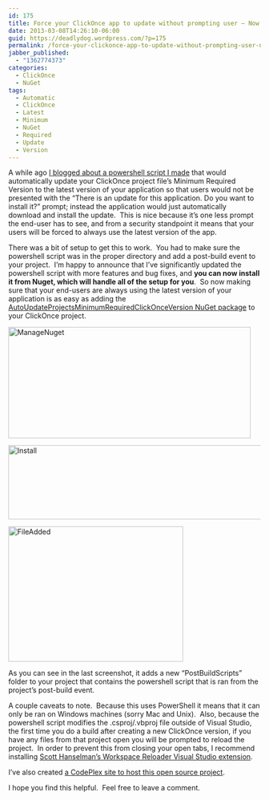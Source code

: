 ```yaml
---
id: 175
title: Force your ClickOnce app to update without prompting user – Now on NuGet!
date: 2013-03-08T14:26:10-06:00
guid: https://deadlydog.wordpress.com/?p=175
permalink: /force-your-clickonce-app-to-update-without-prompting-user-now-on-nuget/
jabber_published:
  - "1362774373"
categories:
  - ClickOnce
  - NuGet
tags:
  - Automatic
  - ClickOnce
  - Latest
  - Minimum
  - NuGet
  - Required
  - Update
  - Version
---
```

A while ago [I blogged about a powershell script I made](http://dans-blog.azurewebsites.net/?p=82) that would automatically update your ClickOnce project file’s Minimum Required Version to the latest version of your application so that users would not be presented with the “There is an update for this application. Do you want to install it?” prompt; instead the application would just automatically download and install the update.  This is nice because it’s one less prompt the end-user has to see, and from a security standpoint it means that your users will be forced to always use the latest version of the app.

There was a bit of setup to get this to work.  You had to make sure the powershell script was in the proper directory and add a post-build event to your project.  I’m happy to announce that I’ve significantly updated the powershell script with more features and bug fixes, and **you can now install it from Nuget, which will handle all of the setup for you**.  So now making sure that your end-users are always using the latest version of your application is as easy as adding the [AutoUpdateProjectsMinimumRequiredClickOnceVersion NuGet package](https://nuget.org/packages/AutoUpdateProjectsMinimumRequiredClickOnceVersion) to your ClickOnce project.

[<img style="background-image: none; padding-top: 0; padding-left: 0; display: inline; padding-right: 0; border-width: 0;" title="ManageNuget" alt="ManageNuget" src="http://dans-blog.azurewebsites.net/wp-content/uploads/2013/03/managenuget_thumb.png" width="484" height="222" border="0" />](http://dans-blog.azurewebsites.net/wp-content/uploads/2013/03/managenuget.png)

[<img style="background-image: none; padding-top: 0; padding-left: 0; display: inline; padding-right: 0; border-width: 0;" title="Install" alt="Install" src="http://dans-blog.azurewebsites.net/wp-content/uploads/2013/03/install_thumb.png" width="600" height="148" border="0" />](http://dans-blog.azurewebsites.net/wp-content/uploads/2013/03/install.png)

[<img style="background-image: none; padding-top: 0; padding-left: 0; display: inline; padding-right: 0; border-width: 0;" title="FileAdded" alt="FileAdded" src="http://dans-blog.azurewebsites.net/wp-content/uploads/2013/03/fileadded_thumb.png" width="349" height="270" border="0" />](http://dans-blog.azurewebsites.net/wp-content/uploads/2013/03/fileadded.png)

As you can see in the last screenshot, it adds a new “PostBuildScripts” folder to your project that contains the powershell script that is ran from the project’s post-build event.

A couple caveats to note.  Because this uses PowerShell it means that it can only be ran on Windows machines (sorry Mac and Unix).  Also, because the powershell script modifies the .csproj/.vbproj file outside of Visual Studio, the first time you do a build after creating a new ClickOnce version, if you have any files from that project open you will be prompted to reload the project.  In order to prevent this from closing your open tabs, I recommend installing [Scott Hanselman’s Workspace Reloader Visual Studio extension](http://visualstudiogallery.msdn.microsoft.com/6705affd-ca37-4445-9693-f3d680c92f38).

I’ve also created [a CodePlex site to host this open source project](http://aupmrcov.codeplex.com/).

I hope you find this helpful.  Feel free to leave a comment.
